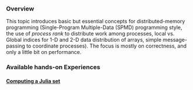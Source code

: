 
<div class="container ui raised segment">
<h3 class="ui header">Overview</h3>

  <p class="ui">This topic introduces basic but essential concepts for distributed-memory programming
    (Single-Program Multiple-Data (SPMD) programming style, the use of <i>process rank</i> to distribute work among processes,
    local vs. Global indices for 1-D and 2-D data distribution of arrays, simple message-passing to coordinate processes).
    The focus is mostly on correctness, and only a little bit on performance.
  </p>
</div>


<div class="container ui raised segment">
<h3 class="ui header">Available hands-on Experiences</h3>

<div class="ui list bulleted">
<div class="ui item">
<h4 class="ui header"><a href="{{site.baseurl}}topic_basics_of_distributed_memory_programming/julia_set/">Computing a Julia set</a></h4>
</div>

</div>

</div>